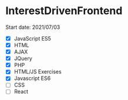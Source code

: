 # InterestDrivenFrontend
Start date: 2021/07/03
- [x] JavaScript ES5
- [x] HTML
- [x] AJAX
- [x] JQuery
- [x] PHP
- [x] HTML/JS Exercises
- [x] Javascript ES6
- [ ] CSS
- [ ] React
